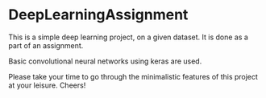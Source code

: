# DeepLearningAssignment

This is a simple deep learning project, on a given dataset. It is done as a part of an assignment.

Basic convolutional neural networks using keras are used.

Please take your time to go through the minimalistic features of this project at your leisure.
Cheers!
